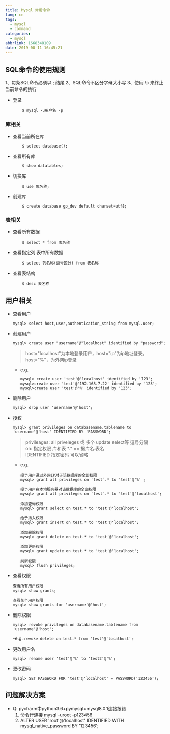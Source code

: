 ```yaml
---
title: Mysql 常用命令
lang: cn
tags:
  - mysql
  - command
categories:
  - mysql
abbrlink: 1668348109
date: 2019-08-11 16:45:21
---
```



## SQL命令的使用规则

1、每条SQL命令必须以 ; 结尾
2、SQL命令不区分字母大小写
3、使用 \c 来终止当前命令的执行

- 登录
    ```
        $ mysql -u用户名 -p
    ```


### 库相关

- 查看当前所在库
    ```
        $ select database(); 
    ```
    
- 查看所有库
    ```
        $ show datatables; 	
    ```

- 切换库
    ```
        $ use 库名称;
    ``` 

- 创建库
    ```
        $ create database gp_dev default charset=utf8;
    ```


### 表相关 

- 查看所有数据
    ```
        $ select * from 表名称
    ``` 

- 查看指定列 表中所有数据 
    ```
        $ select 列名称(逗号区分) from 表名称
    ``` 

- 查看表结构
    ```
        $ desc 表名称
    ``` 

 
## 用户相关
- 查看用户
    ```
    mysql> select host,user,authentication_string from mysql.user;
    ```

- 创建用户
    ```
    mysql> create user "username"@"localhost" identified by "password";
    ```
    > host="localhost"为本地登录用户，host="ip"为ip地址登录，host="%"，为外网ip登录

    - e.g.
        ```
        mysql> create user 'test'@'localhost' identified by '123';
        mysql>create user 'test'@'192.168.7.22' identified by '123';
        mysql>create user 'test'@'%' identified by '123';
        ```

 
- 删除用户
    ```
    mysql> drop user 'username'@'host';
    ```


- 授权
    ```
    mysql> grant privileges on databasename.tablename to 'username'@'host' IDENTIFIED BY 'PASSWORD';
    ```
    > privileages: all priveleges 或 多个 update select等 逗号分隔 <br>
    > on: 指定权限 库和表 \*.* == 据库名.表名 <br>
    > IDENTIFIED 指定密码 可以省略 <br>
    
    - e.g.
        ```
        授予用户通过外网IP对于该数据库的全部权限
        mysql> grant all privileges on `test`.* to 'test'@'%' ;

        授予用户在本地服务器对该数据库的全部权限
        mysql> grant all privileges on `test`.* to 'test'@'localhost';   
        
        添加查询权限
        mysql> grant select on test.* to 'test'@'localhost';  
        
        给予插入权限
        mysql> grant insert on test.* to 'test'@'localhost';

        添加删除权限
        mysql> grant delete on test.* to 'test'@'localhost'; 

        添加更新权限
        mysql> grant update on test.* to 'test'@'localhost';

        刷新权限
        mysql> flush privileges;
        ``` 
         

- 查看权限
    ```
    查看所有用户权限
    mysql> show grants;
    
    查看某个用户权限
    mysql> show grants for 'username'@'host';
    ```
     

- 删除权限
    ```
    mysql> revoke privileges on databasename.tablename from 'username'@'host';
    ```
    -e.g.
        ```
        revoke delete on test.* from 'test'@'localhost';
        ```

- 更改用户名
    ```
    mysql> rename user 'test'@'%' to 'test2'@'%';
    ```

- 更改密码
    ```
    mysql> SET PASSWORD FOR 'test'@'localhost' = PASSWORD('123456');
    ```


## 问题解决方案
- Q: pycharm中python3.6+pymysql+mysql8.0.1连接报错
    1. 命令行连接 mysql -uroot -p123456
    2. ALTER USER 'root'@'localhost' IDENTIFIED WITH mysql_native_password BY '123456';
